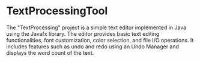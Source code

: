 # TextProcessingTool
The "TextProcessing" project is a simple text editor implemented in Java using the Javafx library. The editor provides basic text editing functionalities, font customization, color selection, and file I/O operations. It includes features such as undo and redo using an Undo Manager and displays the word count of the text.

